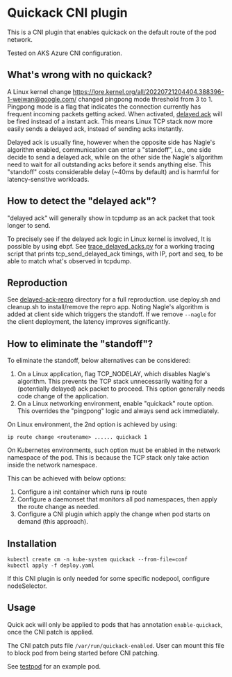 # Quickack CNI plugin

This is a CNI plugin that enables quickack on the default route of the pod
network.

Tested on AKS Azure CNI configuration.

## What's wrong with no quickack?

A Linux kernel change
https://lore.kernel.org/all/20220721204404.388396-1-weiwan@google.com/ changed
pingpong mode threshold from 3 to 1. Pingpong mode is a flag that indicates
the connection currently has frequent incoming packets getting acked. When
activated, [delayed ack](https://datatracker.ietf.org/doc/html/rfc1122#page-96)
will be fired instead of a instant ack. This means Linux TCP stack now more
easily sends a delayed ack, instead of sending acks instantly.

Delayed ack is usually fine, however when the opposite side has Nagle's
algorithm enabled, communication can enter a "standoff", i.e., one side decide
to send a delayed ack, while on the other side the Nagle's algorithm need to
wait for all outstanding acks before it sends anything else. This "standoff"
costs considerable delay (~40ms by default) and is harmful for latency-sensitive
workloads.

## How to detect the "delayed ack"?

"delayed ack" will generally show in tcpdump as an ack packet that took longer
to send.

To precisely see if the delayed ack logic in Linux kernel is involved, It is
possible by using ebpf. See [trace_delayed_acks.py](./trace_delayed_acks.py) for
a working tracing script that prints tcp_send_delayed_ack timings, with IP, port
and seq, to be able to match what's observed in tcpdump.

## Reproduction

See [delayed-ack-repro](./delayed-ack-repro) directory for a full reproduction.
use deploy.sh and cleanup.sh to install/remove the repro app. Noting Nagle's
algorithm is added at client side which triggers the standoff. If we remove
`--nagle` for the client deployment, the latency improves significantly.

## How to eliminate the "standoff"?

To eliminate the standoff, below alternatives can be considered:

1. On a Linux application, flag TCP_NODELAY, which disables Nagle's algorithm.
   This prevents the TCP stack unnecessarily waiting for a (potentially delayed)
   ack packet to proceed. This option generally needs code change of the
   application.
2. On a Linux networking environment, enable "quickack" route option. This
   overrides the "pingpong" logic and always send ack immediately.

On Linux environment, the 2nd option is achieved by using:

```shell
ip route change <routename> ...... quickack 1
```

On Kubernetes environments, such option must be enabled in the network namespace
of the pod. This is because the TCP stack only take action inside the network
namespace.

This can be achieved with below options:

1. Configure a init container which runs ip route
2. Configure a daemonset that monitors all pod namespaces, then apply the route
   change as needed.
3. Configure a CNI plugin which apply the change when pod starts on demand
   (this approach).

## Installation

```
kubectl create cm -n kube-system quickack --from-file=conf
kubectl apply -f deploy.yaml
```

If this CNI plugin is only needed for some specific nodepool, configure
nodeSelector.

## Usage

Quick ack will only be applied to pods that has annotation `enable-quickack`,
once the CNI patch is applied.

The CNI patch puts file `/var/run/quickack-enabled`. User can mount this file
to block pod from being started before CNI patching.

See [testpod](./testpod.yaml) for an example pod.

